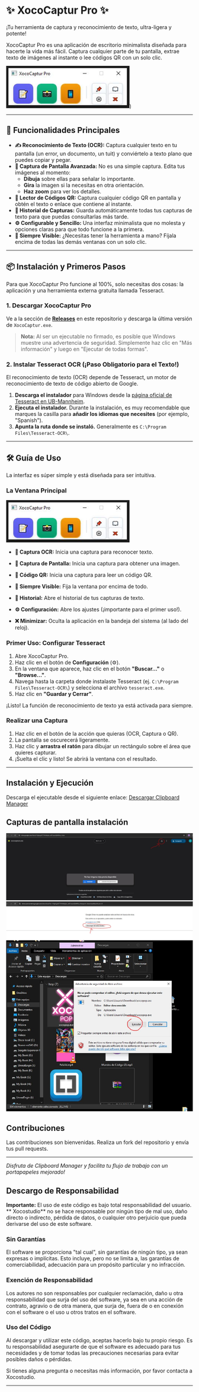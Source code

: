 # ✨ XocoCaptur Pro ✨

¡Tu herramienta de captura y reconocimiento de texto, ultra-ligera y potente!

XocoCaptur Pro es una aplicación de escritorio minimalista diseñada para hacerte la vida más fácil. Captura cualquier parte de tu pantalla, extrae texto de imágenes al instante o lee códigos QR con un solo clic.

![XocoCaptur Pro - Interfaz Principal](XocoCaptur.JPG))

---

## 🚀 Funcionalidades Principales

*   **✍️ Reconocimiento de Texto (OCR):** Captura cualquier texto en tu pantalla (un error, un documento, un tuit) y conviértelo a texto plano que puedes copiar y pegar.
*   **📸 Captura de Pantalla Avanzada:** No es una simple captura. Edita tus imágenes al momento:
    *   **Dibuja** sobre ellas para señalar lo importante.
    *   **Gira** la imagen si la necesitas en otra orientación.
    *   **Haz zoom** para ver los detalles.
*   **📱 Lector de Códigos QR:** Captura cualquier código QR en pantalla y obtén el texto o enlace que contiene al instante.
*   **📖 Historial de Capturas:** Guarda automáticamente todas tus capturas de texto para que puedas consultarlas más tarde.
*   **⚙️ Configurable y Sencillo:** Una interfaz minimalista que no molesta y opciones claras para que todo funcione a la primera.
*   **📌 Siempre Visible:** ¿Necesitas tener la herramienta a mano? Fíjala encima de todas las demás ventanas con un solo clic.

---

## 📦 Instalación y Primeros Pasos

Para que XocoCaptur Pro funcione al 100%, solo necesitas dos cosas: la aplicación y una herramienta externa gratuita llamada Tesseract.

### 1. Descargar XocoCaptur Pro

Ve a la sección de **[Releases]([URL_DE_TU_SECCION_DE_RELEASES_AQUI](https://drive.google.com/file/d/1fqKCb5BV8cesei2e2sIU-ASexF6K1K47/view?usp=sharing))** en este repositorio y descarga la última versión de `XocoCaptur.exe`.

> **Nota:** Al ser un ejecutable no firmado, es posible que Windows muestre una advertencia de seguridad. Simplemente haz clic en "Más información" y luego en "Ejecutar de todas formas".

### 2. Instalar Tesseract OCR (¡Paso Obligatorio para el Texto!)

El reconocimiento de texto (OCR) depende de Tesseract, un motor de reconocimiento de texto de código abierto de Google.

1.  **Descarga el instalador** para Windows desde la [página oficial de Tesseract en UB-Mannheim](https://github.com/UB-Mannheim/tesseract/wiki).
2.  **Ejecuta el instalador.** Durante la instalación, es muy recomendable que marques la casilla para **añadir los idiomas que necesites** (por ejemplo, "Spanish").
3.  **Apunta la ruta donde se instaló.** Generalmente es `C:\Program Files\Tesseract-OCR\`.

---

## 🛠️ Guía de Uso

La interfaz es súper simple y está diseñada para ser intuitiva.

### La Ventana Principal

![Botones de la Interfaz](XocoCaptur.JPG)

*   **📝 Captura OCR:** Inicia una captura para reconocer texto.
*   **📸 Captura de Pantalla:** Inicia una captura para obtener una imagen.
*   **📱 Código QR:** Inicia una captura para leer un código QR.

*   **📌 Siempre Visible:** Fija la ventana por encima de todo.
*   **📖 Historial:** Abre el historial de tus capturas de texto.
*   **⚙️ Configuración:** Abre los ajustes (¡importante para el primer uso!).
*   **❌ Minimizar:** Oculta la aplicación en la bandeja del sistema (al lado del reloj).

### Primer Uso: Configurar Tesseract

1.  Abre XocoCaptur Pro.
2.  Haz clic en el botón de **Configuración** (⚙️).
3.  En la ventana que aparece, haz clic en el botón **"Buscar..."** o **"Browse..."**.
4.  Navega hasta la carpeta donde instalaste Tesseract (ej. `C:\Program Files\Tesseract-OCR\`) y selecciona el archivo `tesseract.exe`.
5.  Haz clic en **"Guardar y Cerrar"**.

¡Listo! La función de reconocimiento de texto ya está activada para siempre.

### Realizar una Captura

1.  Haz clic en el botón de la acción que quieras (OCR, Captura o QR).
2.  La pantalla se oscurecerá ligeramente.
3.  Haz clic y **arrastra el ratón** para dibujar un rectángulo sobre el área que quieres capturar.
4.  ¡Suelta el clic y listo! Se abrirá la ventana con el resultado.

---

## Instalación y Ejecución
 Descarga el ejecutable desde el siguiente enlace:
   [Descargar Clipboard Manager](https://drive.google.com/file/d/1fqKCb5BV8cesei2e2sIU-ASexF6K1K47/view?usp=sharing)
   




## Capturas de pantalla instalación
![Xocopop en acción](Descargar.JPG)
![Xocopop en acción](Descargar1.JPG)
![Xocopop en acción](Descarga3.JPG)

## Contribuciones
Las contribuciones son bienvenidas. Realiza un fork del repositorio y envía tus pull requests.



---

_Disfruta de Clipboard Manager y facilita tu flujo de trabajo con un portapapeles mejorado!_


## Descargo de Responsabilidad

**Importante:** El uso de este código es bajo total responsabilidad del usuario. ** Xocostudio** no se hace responsable por ningún tipo de mal uso, daño directo o indirecto, pérdida de datos, o cualquier otro perjuicio que pueda derivarse del uso de este software.

### Sin Garantías

El software se proporciona "tal cual", sin garantías de ningún tipo, ya sean expresas o implícitas. Esto incluye, pero no se limita a, las garantías de comerciabilidad, adecuación para un propósito particular y no infracción.

### Exención de Responsabilidad

Los autores no son responsables por cualquier reclamación, daño u otra responsabilidad que surja del uso del software, ya sea en una acción de contrato, agravio o de otra manera, que surja de, fuera de o en conexión con el software o el uso u otros tratos en el software.

### Uso del Código

Al descargar y utilizar este código, aceptas hacerlo bajo tu propio riesgo. Es tu responsabilidad asegurarte de que el software es adecuado para tus necesidades y de tomar todas las precauciones necesarias para evitar posibles daños o pérdidas.



Si tienes alguna pregunta o necesitas más información, por favor contacta a Xocostudio.

---

